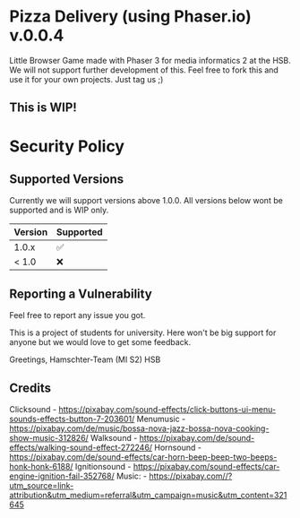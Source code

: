 # Pizza Delivery (using Phaser.io) v.0.0.4
Little Browser Game made with Phaser 3 for media informatics 2 at the HSB.
We will not support further development of this.
Feel free to fork this and use it for your own projects. Just tag us ;)



## This is WIP!

# Security Policy

## Supported Versions

Currently we will support versions above 1.0.0.
All versions below wont be supported and is WIP only.


| Version | Supported          |
| ------- | ------------------ |
| 1.0.x   | :white_check_mark: |
| < 1.0   | :x:                |

## Reporting a Vulnerability

Feel free to report any issue you got.


This is a project of students for university. Here won't be big support for anyone but we would love to get some feedback.

Greetings, 
Hamschter-Team (MI S2)
HSB

## Credits
Clicksound - https://pixabay.com/sound-effects/click-buttons-ui-menu-sounds-effects-button-7-203601/
Menumusic - https://pixabay.com/de/music/bossa-nova-jazz-bossa-nova-cooking-show-music-312826/
Walksound - https://pixabay.com/de/sound-effects/walking-sound-effect-272246/
Hornsound - https://pixabay.com/de/sound-effects/car-horn-beep-beep-two-beeps-honk-honk-6188/
Ignitionsound - https://pixabay.com/sound-effects/car-engine-ignition-fail-352768/
Music: - https://pixabay.com//?utm_source=link-attribution&utm_medium=referral&utm_campaign=music&utm_content=321645
